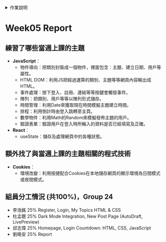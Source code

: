 <details>
<summary>作業說明</summary>

# 作業說明

## 實作演練
各組自行訂定主題進行實作演練 (可中途更改題目，只要合理就行)
- 練習當週上課的主題 20%
- 額外找的與當週上課的主題相關的程式技術 15%
- 將這些技術合併到實作演練的主題的合理性 15%

將諸多元件與技術放在一起顯得相當牽強，但在一定得用到的前提下，構思如何合理安排在同一網站中相當具有挑戰性。

## 作業繳交方式：

1. 在GitHub中建立一個Repository以你們的組別命名，如： Team03 。如：Web程式設計與應用 - 第三組 (中文Repo名稱無法使用)
2. 在GitHub中放一個HW_Report資料夾
3. 裡面放每一週的作業檔之外，還要放這一周做了什麼的Report，請依週次命名如：Week03.md

## 內容分三段
1. 練習了哪些當週上課的主題
2. 額外找了與當週上課的主題相關的程式技術
3. 組員分工情況 (共100%)，並清楚的標示你們是哪一組 (組別)
    - 王小明 25% html設計
    - 李小華 25% css設計
    - 王小美 15% 不知道
    - 吳名式 35% html+CSS救火

內容包含當周做的內容，以上講的當週上課的主題及額外找了與當週上課的主題相關的程式技術都必須實做在專案之中並commit進去。

每週上傳該周最後一次commit的網址，ex: https://github.com/shiunyi71/Web_APP_HW/commit/643101979cd8b6304310b75f85e0f8c8ef9c6b2f

※請加老師及助教的帳號進Collaborator: shiunyi71@gmail.com, annie8528@gmail.com
</details>

# Week05 Report

## 練習了哪些當週上課的主題
- **JavaScript**：
    - 物件導向：把類別封裝成一個物件，裡面包含：主題、建立日期、用戶等屬性。
    - HTML DOM：利用JS把經過運算的類別、主題等等網頁內容輸出成HTML。
    - 事件處理：按下登入、註冊、連結等等按鍵會觸發事件。
    - 陣列：把類別、用戶等等以陣列形式儲存。
    - 時間管理：利用Date來獲取現在時間模擬主題建立時間。
    - 排程：利用倒計時由登入跳轉至主頁。
    - 數學物件：利用Math的Random來模擬發佈主題的用戶。
    - 驗證表單：驗證用戶在登入時所輪入的資料是否已經填寫及正確。
- **React**：
    - useState：儲存及處理網頁中的各種狀態。

## 額外找了與當週上課的主題相關的程式技術
- **Cookies**：
    - 環境改變：利用按揵配合Cookies在本地儲存網頁的顯示環境為日間模式或夜間模式。

## 組員分工情況 (共100%)，Group 24
- 李浩銘 25% Register, Login, My Topics HTML & CSS
- 杜孟聰 25% Dark Mode Integration, New Post Page (AutoDraft, LivePreview)
- 邱志偉 25% Homepage, Login Countdown: HTML, CSS, JavaScript
- 劉晧安 25% Report
